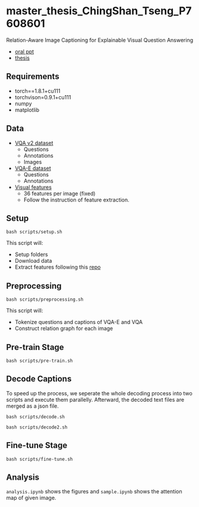 # master_thesis_ChingShan_Tseng_P7608601

Relation-Aware Image Captioning for Explainable Visual Question Answering
- [oral ppt](http://redmine.ikmlab.csie.ncku.edu.tw/attachments/download/11041/20210916-oral.pdf)
- [thesis](http://redmine.ikmlab.csie.ncku.edu.tw/attachments/download/11053/20210928_ChingShan_thesis.pdf)


## Requirements
- torch==1.8.1+cu111
- torchvison=0.9.1+cu111
- numpy
- matplotlib

## Data
- [VQA v2 dataset](https://visualqa.org/download.html)
    - Questions
    - Annotations
    - Images
- [VQA-E dataset](https://github.com/liqing-ustc/VQA-E)
    - Questions
    - Annotations
- [Visual features](https://github.com/MILVLG/bottom-up-attention.pytorch)
    - 36 features per image (fixed)
    - Follow the instruction of feature extraction.

## Setup

```
bash scripts/setup.sh
```
This script will:
- Setup folders
- Download data
- Extract features following this [repo](https://github.com/MILVLG/bottom-up-attention.pytorch)

## Preprocessing

```
bash scripts/preprocessing.sh
```

This script will:
- Tokenize questions and captions of VQA-E and VQA
- Construct relation graph for each image

## Pre-train Stage

```
bash scripts/pre-train.sh
```

## Decode Captions

To speed up the process, we seperate the whole decoding process into two scripts and execute them parallelly.
Afterward, the decoded text files are merged as a json file.

```
bash scripts/decode.sh
```
```
bash scripts/decode2.sh
```

## Fine-tune Stage
```
bash scripts/fine-tune.sh
```

## Analysis

`analysis.ipynb` shows the figures and `sample.ipynb` shows the attention map of given image.